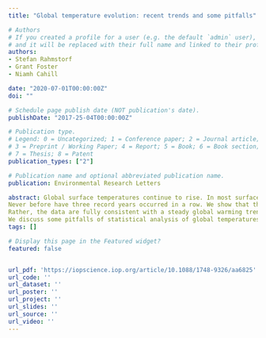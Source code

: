 ```yaml
---
title: "Global temperature evolution: recent trends and some pitfalls"

# Authors
# If you created a profile for a user (e.g. the default `admin` user), write the username (folder name) here 
# and it will be replaced with their full name and linked to their profile.
authors:
- Stefan Rahmstorf
- Grant Foster
- Niamh Cahill

date: "2020-07-01T00:00:00Z"
doi: ""

# Schedule page publish date (NOT publication's date).
publishDate: "2017-25-04T00:00:00Z"

# Publication type.
# Legend: 0 = Uncategorized; 1 = Conference paper; 2 = Journal article;
# 3 = Preprint / Working Paper; 4 = Report; 5 = Book; 6 = Book section;
# 7 = Thesis; 8 = Patent
publication_types: ["2"]

# Publication name and optional abbreviated publication name.
publication: Environmental Research Letters

abstract: Global surface temperatures continue to rise. In most surface temperature data sets, the years 2014, 2015 and again 2016 set new global heat records since the start of regular measurements. 
Never before have three record years occurred in a row. We show that this recent streak of record heat does not in itself provide statistical evidence for an acceleration of global warming, nor was it preceded by a 'slowdown period' with a significantly reduced rate of warming. 
Rather, the data are fully consistent with a steady global warming trend since the 1970s, superimposed with random, stationary, short-term variability. All recent variations in short-term trends are well within what was to be expected, based on the observed warming trend and the observed variability from the 1970s up to the year 2000. 
We discuss some pitfalls of statistical analysis of global temperatures which have led to incorrect claims of an unexpected or significant warming slowdown.
tags: []

# Display this page in the Featured widget?
featured: false


url_pdf: 'https://iopscience.iop.org/article/10.1088/1748-9326/aa6825'
url_code: ''
url_dataset: ''
url_poster: ''
url_project: ''
url_slides: ''
url_source: ''
url_video: ''
---
```


